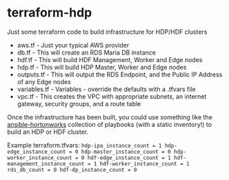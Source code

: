 # terraform-hdp

Just some terraform code to build infrastructure for HDP/HDF clusters

- aws.tf - Just your typical AWS provider
- db.tf - This will create an RDS Maria DB instance
- hdf.tf - This will build HDF Management, Worker and Edge nodes
- hdp.tf - This will build HDP Master, Worker and Edge nodes
- outputs.tf - This will output the RDS Endpoint, and the Public IP Address of any Edge nodes
- variables.tf - Variables - override the defaults with a .tfvars file
- vpc.tf - This creates the VPC with appropriate subnets, an internet gateway, security groups, and a route table

Once the infrastructure has been built, you could use something like the [ansible-hortonworks](https://github.com/hortonworks/ansible-hortonworks) collection of playbooks (with a static inventory!) to build an HDP or HDF cluster.

Example terraform.tfvars:
`hdp-ipa_instance_count = 1
hdp-edge_instance_count = 0
hdp-master_instance_count = 0
hdp-worker_instance_count = 0
hdf-edge_instance_count = 1
hdf-management_instance_count = 1
hdf-worker_instance_count = 1
rds_db_count = 0
hdf-dp_instance_count = 0`
